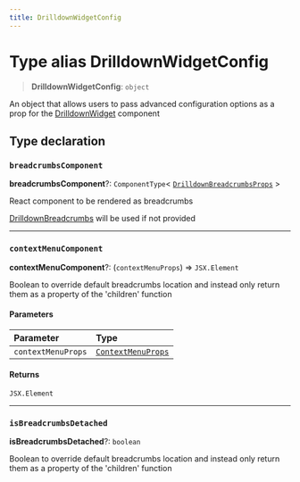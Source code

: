 ```yaml
---
title: DrilldownWidgetConfig
---
```


# Type alias DrilldownWidgetConfig

> **DrilldownWidgetConfig**: `object`

An object that allows users to pass advanced configuration options as a prop for the [DrilldownWidget](../functions/function.DrilldownWidget.md) component

## Type declaration

### `breadcrumbsComponent`

**breadcrumbsComponent**?: `ComponentType`\< [`DrilldownBreadcrumbsProps`](../interfaces/interface.DrilldownBreadcrumbsProps.md) \>

React component to be rendered as breadcrumbs

[DrilldownBreadcrumbs](../functions/function.DrilldownBreadcrumbs.md) will be used if not provided

***

### `contextMenuComponent`

**contextMenuComponent**?: (`contextMenuProps`) => `JSX.Element`

Boolean to override default breadcrumbs location and instead only return them as a property of the 'children' function

#### Parameters

| Parameter | Type |
| :------ | :------ |
| `contextMenuProps` | [`ContextMenuProps`](../interfaces/interface.ContextMenuProps.md) |

#### Returns

`JSX.Element`

***

### `isBreadcrumbsDetached`

**isBreadcrumbsDetached**?: `boolean`

Boolean to override default breadcrumbs location and instead only return them as a property of the 'children' function
